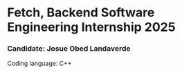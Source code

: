 <h1>Fetch, Backend Software Engineering Internship 2025</h1>
<h3>Candidate: Josue Obed Landaverde</h3> 
<a>Coding language: C++</a>
